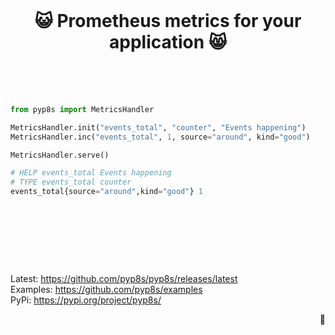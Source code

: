 <br>
<h1 align="center">
  😺 Prometheus metrics for your application 😸
  <br>
  <br>
</h1>

<br>

```python
from pyp8s import MetricsHandler

MetricsHandler.init("events_total", "counter", "Events happening")
MetricsHandler.inc("events_total", 1, source="around", kind="good")

MetricsHandler.serve()
```

```python
# HELP events_total Events happening
# TYPE events_total counter
events_total{source="around",kind="good"} 1
```

<h1>&nbsp</h1>
<br>

<p>
  <div>
    Latest: <a href="https://github.com/pyp8s/pyp8s/releases/latest" target="_blank">https://github.com/pyp8s/pyp8s/releases/latest</a>
  </div>

<div>
    Examples: <a href="https://github.com/pyp8s/examples" target="_blank">https://github.com/pyp8s/examples</a>
  </div>
  
  <div>
    PyPi: <a href="https://pypi.org/project/pyp8s/" target="_blank">https://pypi.org/project/pyp8s/</a>
  </div>

</p>

<p align="right">
  <span title="a tiny cock on your right">
    🐓
  </span>
</p>
